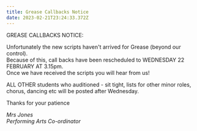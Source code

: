 ```yaml
---
title: Grease Callbacks Notice
date: 2023-02-21T23:24:33.372Z
---
```

GREASE CALLBACKS NOTICE:  

Unfortunately the new scripts haven't arrived for Grease (beyond our control).  
Because of this, call backs have been rescheduled to WEDNESDAY 22 FEBRUARY AT 3.15pm.  
Once we have received the scripts you will hear from us!

ALL OTHER students who auditioned - sit tight, lists for other minor roles, chorus, dancing etc will be posted after Wednesday.  

Thanks for your patience

*Mrs Jones  
Performing Arts Co-ordinator*